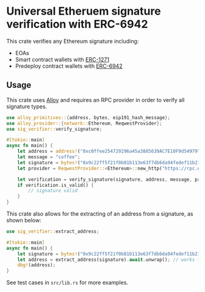# Universal Etheruem signature verification with ERC-6942

This crate verifies any Ethereum signature including:

- EOAs
- Smart contract wallets with [ERC-1271](https://eips.ethereum.org/EIPS/eip-1271)
- Predeploy contract wallets with [ERC-6942](https://eips.ethereum.org/EIPS/eip-6942)

## Usage

This crate uses [Alloy](https://github.com/alloy-rs) and requires an RPC provider in order to verify all signature types.

```rust
use alloy_primitives::{address, bytes, eip191_hash_message};
use alloy_provider::{network::Ethereum, ReqwestProvider};
use sig_verifier::verify_signature;

#[tokio::main]
async fn main() {
    let address = address!("0xc0ffee254729296a45a3885639AC7E10F9d54979");
    let message = "coffee";
    let signature = bytes!("0x9c22ff5f21f0b81b113e63f7db6da94fedef11b2119b4088b89664fb9a3cb658");
    let provider = ReqwestProvider::<Ethereum>::new_http("https://rpc.example.com");

    let verification = verify_signature(signature, address, message, provider).await.unwrap();
    if verification.is_valid() {
        // signature valid
    }
}
```

This crate also allows for the extracting of an address from a signature, as shown below:

```rust
use sig_verifier::extract_address;

#[tokio::main]
async fn main() {
    let signature = bytes!("0x9c22ff5f21f0b81b113e63f7db6da94fedef11b2119b4088b89664fb9a3cb658")
    let address = extract_address(signature).await.unwrap(); // works for EOA, ERC1271, ERC6942
    dbg!(address);
}
```

See test cases in `src/lib.rs` for more examples.
